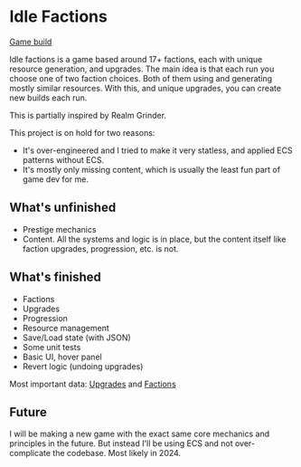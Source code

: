 # Idle Factions

[Game build](https://chillu1.github.io/IdleFactionsWeb/)

Idle factions is a game based around 17+ factions, each with unique resource generation, and upgrades.
The main idea is that each run you choose one of two faction choices. Both of them using and generating mostly similar resources.
With this, and unique upgrades, you can create new builds each run.

This is partially inspired by Realm Grinder.

This project is on hold for two reasons:

- It's over-engineered and I tried to make it very statless, and applied ECS patterns without ECS.
- It's mostly only missing content, which is usually the least fun part of game dev for me.

## What's unfinished

- Prestige mechanics
- Content. All the systems and logic is in place, but the content itself like faction upgrades, progression, etc. is not.

## What's finished

- Factions
- Upgrades
- Progression
- Resource management
- Save/Load state (with JSON)
- Some unit tests
- Basic UI, hover panel
- Revert logic (undoing upgrades)

Most important data:
[Upgrades](https://github.com/Chillu1/IdleFactions/blob/a6bbfa4a343cf8d6681775ed6df979cb101fc75e/IdleFactions/Assets/Scripts/Core/Data/UpgradeData.cs)
and [Factions](https://github.com/Chillu1/IdleFactions/blob/a6bbfa4a343cf8d6681775ed6df979cb101fc75e/IdleFactions/Assets/Scripts/Core/Data/FactionData.cs)

## Future

I will be making a new game with the exact same core mechanics and principles in the future.
But instead I'll be using ECS and not over-complicate the codebase. Most likely in 2024.
